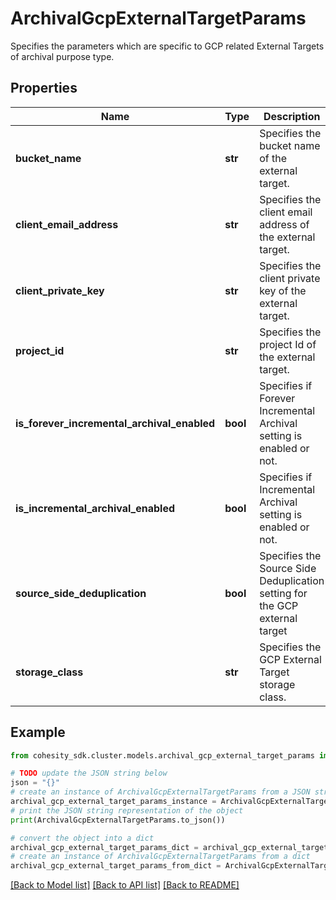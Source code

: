 # ArchivalGcpExternalTargetParams

Specifies the parameters which are specific to GCP related External Targets of archival purpose type.

## Properties

Name | Type | Description | Notes
------------ | ------------- | ------------- | -------------
**bucket_name** | **str** | Specifies the bucket name of the external target. | 
**client_email_address** | **str** | Specifies the client email address of the external target. | 
**client_private_key** | **str** | Specifies the client private key of the external target. | [optional] 
**project_id** | **str** | Specifies the project Id of the external target. | 
**is_forever_incremental_archival_enabled** | **bool** | Specifies if Forever Incremental Archival setting is enabled or not. | [optional] 
**is_incremental_archival_enabled** | **bool** | Specifies if Incremental Archival setting is enabled or not. | [optional] 
**source_side_deduplication** | **bool** | Specifies the Source Side Deduplication setting for the GCP external target | [optional] 
**storage_class** | **str** | Specifies the GCP External Target storage class. | 

## Example

```python
from cohesity_sdk.cluster.models.archival_gcp_external_target_params import ArchivalGcpExternalTargetParams

# TODO update the JSON string below
json = "{}"
# create an instance of ArchivalGcpExternalTargetParams from a JSON string
archival_gcp_external_target_params_instance = ArchivalGcpExternalTargetParams.from_json(json)
# print the JSON string representation of the object
print(ArchivalGcpExternalTargetParams.to_json())

# convert the object into a dict
archival_gcp_external_target_params_dict = archival_gcp_external_target_params_instance.to_dict()
# create an instance of ArchivalGcpExternalTargetParams from a dict
archival_gcp_external_target_params_from_dict = ArchivalGcpExternalTargetParams.from_dict(archival_gcp_external_target_params_dict)
```
[[Back to Model list]](../README.md#documentation-for-models) [[Back to API list]](../README.md#documentation-for-api-endpoints) [[Back to README]](../README.md)



